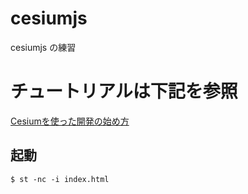 # cesiumjs
cesiumjs の練習
# チュートリアルは下記を参照
[Cesiumを使った開発の始め方](https://qiita.com/rot/items/bf7434d299e58d4c5a2a)

## 起動
```
$ st -nc -i index.html
```